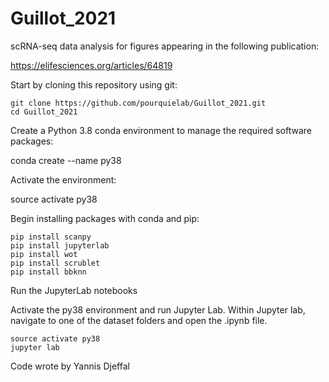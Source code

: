 # Guillot_2021

scRNA-seq data analysis for figures appearing in the following publication:

https://elifesciences.org/articles/64819

Start by cloning this repository using git:
```
git clone https://github.com/pourquielab/Guillot_2021.git
cd Guillot_2021
```
Create a Python 3.8 conda environment to manage the required software packages:

conda create --name py38

Activate the environment:

source activate py38

Begin installing packages with conda and pip:
```
pip install scanpy
pip install jupyterlab
pip install wot
pip install scrublet
pip install bbknn
```

Run the JupyterLab notebooks

Activate the py38 environment and run Jupyter Lab. Within Jupyter lab, navigate to one of the dataset folders and open the .ipynb file.
```
source activate py38
jupyter lab
```
Code wrote by Yannis Djeffal
